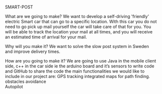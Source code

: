 SMART-POST

What are we going to make?
We want to develop a self-driving 'friendly' electric Smart car that can go to a specific location. With this car you do not need to go pick up mail yourself the car will take care of that for you. You will be able to track the location your mail at all times, and you will receive an estimated time of arrival for your mail.  

Why will you make it?
We want to solve the slow post system in Sweden and improve delivery times. 

How are you going to make it?
We are going to use Java in the mobile client side, c++ in the car side ie the arduino board and it’s sensors to write code and GitHub to share the code the main functionalities we would like to include in our project are:
GPS tracking
integrated maps for path finding.
obstacles avoidance   
Autopilot
